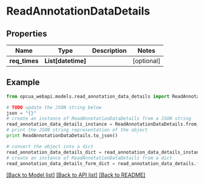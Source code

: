 # ReadAnnotationDataDetails


## Properties
Name | Type | Description | Notes
------------ | ------------- | ------------- | -------------
**req_times** | **List[datetime]** |  | [optional] 

## Example

```python
from opcua_webapi.models.read_annotation_data_details import ReadAnnotationDataDetails

# TODO update the JSON string below
json = "{}"
# create an instance of ReadAnnotationDataDetails from a JSON string
read_annotation_data_details_instance = ReadAnnotationDataDetails.from_json(json)
# print the JSON string representation of the object
print ReadAnnotationDataDetails.to_json()

# convert the object into a dict
read_annotation_data_details_dict = read_annotation_data_details_instance.to_dict()
# create an instance of ReadAnnotationDataDetails from a dict
read_annotation_data_details_form_dict = read_annotation_data_details.from_dict(read_annotation_data_details_dict)
```
[[Back to Model list]](../README.md#documentation-for-models) [[Back to API list]](../README.md#documentation-for-api-endpoints) [[Back to README]](../README.md)


